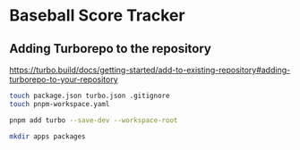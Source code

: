 # Baseball Score Tracker

## Adding Turborepo to the repository

https://turbo.build/docs/getting-started/add-to-existing-repository#adding-turborepo-to-your-repository

```sh
touch package.json turbo.json .gitignore
touch pnpm-workspace.yaml

pnpm add turbo --save-dev --workspace-root

mkdir apps packages
```